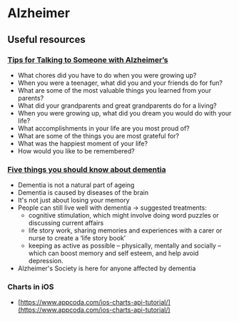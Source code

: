 # Alzheimer

## Useful resources 

### [Tips for Talking to Someone with Alzheimer’s](https://www.helpforalzheimersfamilies.com/learn/preserve-memories/asking-good-questions-alzheimers-patient/)

- What chores did you have to do when you were growing up?
- When you were a teenager, what did you and your friends do for fun?
- What are some of the most valuable things you learned from your parents?
- What did your grandparents and great grandparents do for a living?
- When you were growing up, what did you dream you would do with your life?
- What accomplishments in your life are you most proud of?
- What are some of the things you are most grateful for?
- What was the happiest moment of your life?
- How would you like to be remembered?

### [Five things you should know about dementia](https://www.alzheimers.org.uk/about-dementia/five-things-you-should-know-about-dementia)

- Dementia is not a natural part of ageing
- Dementia is caused by diseases of the brain
- It's not just about losing your memory
- People can still live well with dementia -> suggested treatments:
    - cognitive stimulation, which might involve doing word puzzles or discussing current affairs
    - life story work, sharing memories and experiences with a carer or nurse to create a ‘life story book’
    - keeping as active as possible – physically, mentally and socially – which can boost memory and self esteem, and help avoid depression.
- Alzheimer's Society is here for anyone affected by dementia


### Charts in iOS

- [https://www.appcoda.com/ios-charts-api-tutorial/](https://www.appcoda.com/ios-charts-api-tutorial/)
